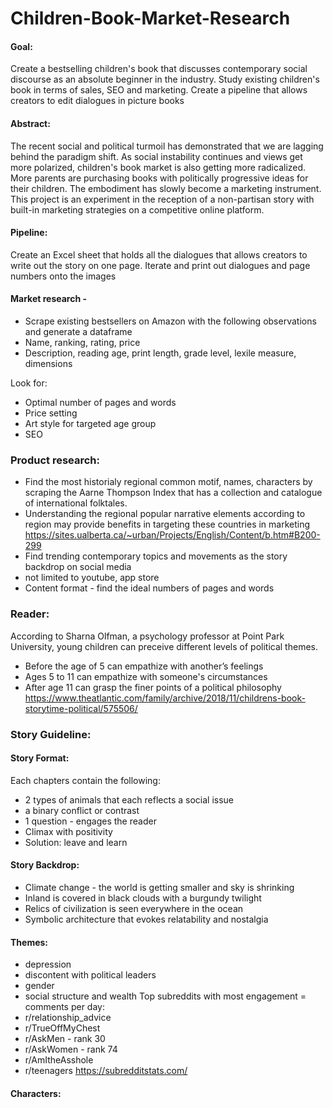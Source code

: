 # Children-Book-Market-Research

#### Goal:
Create a bestselling children's book that discusses contemporary social discourse as an absolute beginner in the industry.
Study existing children's book in terms of sales, SEO and marketing.
Create a pipeline that allows creators to edit dialogues in picture books

#### Abstract:
The recent social and political turmoil has demonstrated that we are lagging behind the paradigm shift. As social instability continues and views get more polarized, children's book market is also getting more radicalized. More parents are purchasing books with politically progressive ideas for their children. The embodiment has slowly become a marketing instrument. This project is an experiment in the reception of a non-partisan story with built-in marketing strategies on a competitive online platform.

#### Pipeline:
Create an Excel sheet that holds all the dialogues that allows creators to write out the story on one page.
Iterate and print out dialogues and page numbers onto the images

#### Market research - 
- Scrape existing bestsellers on Amazon with the following observations and generate a dataframe
- Name, ranking, rating, price
- Description, reading age, print length, grade level, lexile measure, dimensions

Look for:
- Optimal number of pages and words
- Price setting
- Art style for targeted age group
- SEO

### Product research:
- Find the most historialy regional common motif, names, characters by scraping the Aarne Thompson Index that has a collection and catalogue of international folktales.
- Understanding the regional popular narrative elements according to region may provide benefits in targeting these countries in marketing
https://sites.ualberta.ca/~urban/Projects/English/Content/b.htm#B200-299
- Find trending contemporary topics and movements as the story backdrop on social media 
- not limited to youtube, app store
- Content format - find the ideal numbers of pages and words

### Reader: 
According to Sharna Olfman, a psychology professor at Point Park University, young children can preceive different levels of political themes.
- Before the age of 5 can empathize with another’s feelings
- Ages 5 to 11 can empathize with someone's circumstances
- After age 11 can grasp the finer points of a political philosophy
https://www.theatlantic.com/family/archive/2018/11/childrens-book-storytime-political/575506/

### Story Guideline:
#### Story Format: 
Each chapters contain the following:
* 2 types of animals that each reflects a social issue 
* a binary conflict or contrast
* 1 question - engages the reader
* Climax with positivity
* Solution: leave and learn
#### Story Backdrop:
* Climate change - the world is getting smaller and sky is shrinking
* Inland is covered in black clouds with a burgundy twilight
* Relics of civilization is seen everywhere in the ocean
* Symbolic architecture that evokes relatability and nostalgia
#### Themes:
* depression
* discontent with political leaders
* gender
* social structure and wealth
Top subreddits with most engagement = comments per day:
* r/relationship_advice
* r/TrueOffMyChest
* r/AskMen - rank 30
* r/AskWomen - rank 74
* r/AmItheAsshole
* r/teenagers
https://subredditstats.com/
#### Characters:

